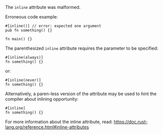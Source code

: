 The `inline` attribute was malformed.

Erroneous code example:

```compile_fail,E0534
#[inline()] // error: expected one argument
pub fn something() {}

fn main() {}
```

The parenthesized `inline` attribute requires the parameter to be specified:

```
#[inline(always)]
fn something() {}
```

or:

```
#[inline(never)]
fn something() {}
```

Alternatively, a paren-less version of the attribute may be used to hint the
compiler about inlining opportunity:

```
#[inline]
fn something() {}
```

For more information about the inline attribute, read:
https://doc.rust-lang.org/reference.html#inline-attributes
